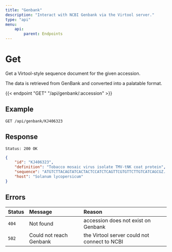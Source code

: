 ```yaml
---
title: "Genbank"
description: "Interact with NCBI Genbank via the Virtool server."
type: "api"
menu:
    api:
        parent: Endpoints
---
```


# Get

Get a Virtool-style sequence document for the given accession.

The data is retrieved from GenBank and converted into a palatable format.

{{< endpoint "GET" "/api/genbank/:accession" >}}

## Example

```
GET /api/genbank/KJ406323
```

## Response

```
Status: 200 OK
```

```json
{
    "id": "KJ406323",
    "definition": "Tobacco mosaic virus isolate TMV-tNK coat protein",
    "sequence": "ATGTCTTACAGTATCACTACTCCATCTCAGTTCGTGTTCTTGTCATCAGCGZ...",
    "host": "Solanum lycopersicum"    
}
```

## Errors

| Status | Message                 | Reason                                       |
| :----- | :---------------------- | :------------------------------------------- |
| `404`  | Not found               | accession does not exist on Genbank          |
| `502`  | Could not reach Genbank | the Virtool server could not connect to NCBI |
